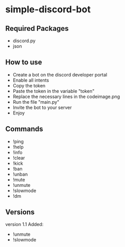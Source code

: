 # simple-discord-bot


## Required Packages
- discord.py
- json

## How to use
- Create a bot on the discord developer portal
- Enable all intents
-  Copy the token
- Paste the token in the variable "token"
- Replace the necessary lines in the codeimage.png
- Run the file "main.py"
- Invite the bot to your server
- Enjoy

## Commands
- !ping
- !help
- !info
- !clear
- !kick
- !ban
- !unban
- !mute
- !unmute
- !slowmode
- !dm

## Versions
version 1.1
Added:
- !unmute
- !slowmode

